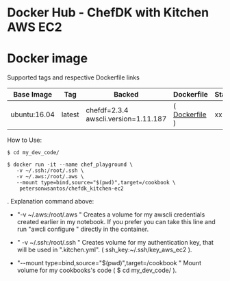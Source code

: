 # Docker Hub - ChefDK with Kitchen AWS EC2

#  Docker image

Supported tags and respective Dockerfile links

Base Image    |     Tag     |  Backed |  Dockerfile      |  Status
------------|-------------|--------|------------------|-------------------------------------
ubuntu:16.04   | latest      |  chefdf=2.3.4  awscli.version=1.11.187 |( [ Dockerfile ](https://github.com/petersonwsantos/chefdk_kitchen-ec2/blob/master/Dockerfile) ) | xx



How to Use: 
```
$ cd my_dev_code/

$ docker run -it --name chef_playground \
   -v ~/.ssh:/root/.ssh \
   -v ~/.aws:/root/.aws \
   --mount type=bind,source="$(pwd)",target=/cookbook \
    petersonwsantos/chefdk_kitchen-ec2
```

.
Explanation command above:

-   "-v ~/.aws:/root/.aws "
Creates a volume for my awscli credentials created earlier in my notebook. 
If you prefer you can take this line and run "awcli configure " directly in the container.

-   " -v ~/.ssh:/root/.ssh "
Creates volume for my authentication key, that will be used in ".kitchen.yml". 
( ssh_key:~/.ssh/key_aws_ec2 ).   

-  "--mount type=bind,source="$(pwd)",target=/cookbook "
 Mount volume for my cookbooks's code ( $ cd my_dev_code/ ).    
